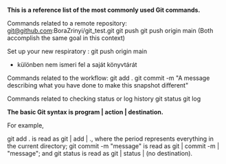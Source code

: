 **This is a reference list of the most commonly used Git commands.**

Commands related to a remote repository:
git@github.com:BoraZrinyi/git_test.git
git push
git push origin main
(Both accomplish the same goal in this context)


Set up your new respiratory :
git push origin main
- különben nem ismeri fel a saját könyvtárát


Commands related to the workflow:
git add .
git commit -m "A message describing what you have done to make this snapshot different"

Commands related to checking status or log history
git status
git log

**The basic Git syntax is program | action | destination.**

For example,

git add . is read as git | add | ., where the period represents everything in the current directory;
git commit -m "message" is read as git | commit -m | "message"; and
git status is read as git | status | (no destination).
